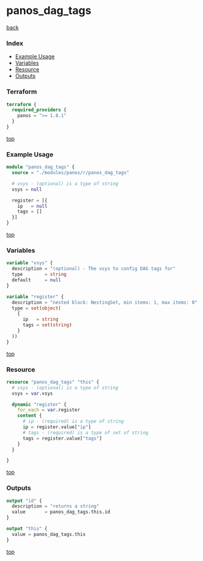 # panos_dag_tags

[back](../panos.md)

### Index

- [Example Usage](#example-usage)
- [Variables](#variables)
- [Resource](#resource)
- [Outputs](#outputs)

### Terraform

```terraform
terraform {
  required_providers {
    panos = ">= 1.8.1"
  }
}
```

[top](#index)

### Example Usage

```terraform
module "panos_dag_tags" {
  source = "./modules/panos/r/panos_dag_tags"

  # vsys - (optional) is a type of string
  vsys = null

  register = [{
    ip   = null
    tags = []
  }]
}
```

[top](#index)

### Variables

```terraform
variable "vsys" {
  description = "(optional) - The vsys to config DAG tags for"
  type        = string
  default     = null
}

variable "register" {
  description = "nested block: NestingSet, min items: 1, max items: 0"
  type = set(object(
    {
      ip   = string
      tags = set(string)
    }
  ))
}
```

[top](#index)

### Resource

```terraform
resource "panos_dag_tags" "this" {
  # vsys - (optional) is a type of string
  vsys = var.vsys

  dynamic "register" {
    for_each = var.register
    content {
      # ip - (required) is a type of string
      ip = register.value["ip"]
      # tags - (required) is a type of set of string
      tags = register.value["tags"]
    }
  }

}
```

[top](#index)

### Outputs

```terraform
output "id" {
  description = "returns a string"
  value       = panos_dag_tags.this.id
}

output "this" {
  value = panos_dag_tags.this
}
```

[top](#index)